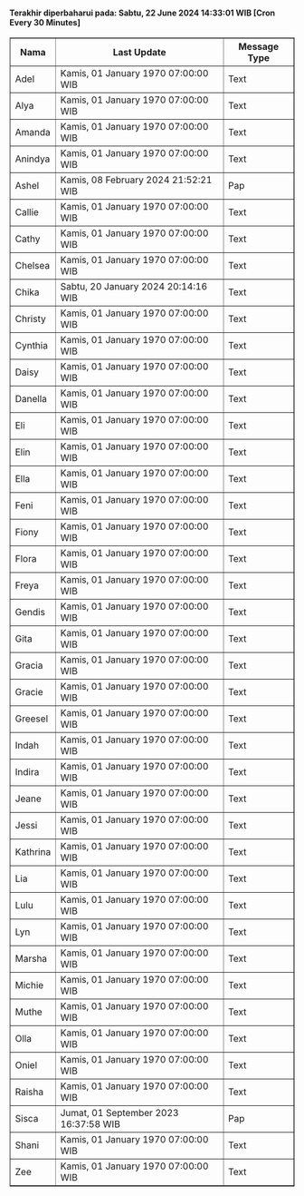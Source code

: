 #### Terakhir diperbaharui pada: Sabtu, 22 June 2024 14:33:01 WIB [Cron Every 30 Minutes]

<table border='1'><tr><th>Nama</th><th>Last Update</th><th>Message Type</th></tr><tr><td>Adel</td><td>Kamis, 01 January 1970 07:00:00 WIB</td><td>Text</td></tr><tr><td>Alya</td><td>Kamis, 01 January 1970 07:00:00 WIB</td><td>Text</td></tr><tr><td>Amanda</td><td>Kamis, 01 January 1970 07:00:00 WIB</td><td>Text</td></tr><tr><td>Anindya</td><td>Kamis, 01 January 1970 07:00:00 WIB</td><td>Text</td></tr><tr><td>Ashel</td><td>Kamis, 08 February 2024 21:52:21 WIB</td><td>Pap</td></tr><tr><td>Callie</td><td>Kamis, 01 January 1970 07:00:00 WIB</td><td>Text</td></tr><tr><td>Cathy</td><td>Kamis, 01 January 1970 07:00:00 WIB</td><td>Text</td></tr><tr><td>Chelsea</td><td>Kamis, 01 January 1970 07:00:00 WIB</td><td>Text</td></tr><tr><td>Chika</td><td>Sabtu, 20 January 2024 20:14:16 WIB</td><td>Text</td></tr><tr><td>Christy</td><td>Kamis, 01 January 1970 07:00:00 WIB</td><td>Text</td></tr><tr><td>Cynthia</td><td>Kamis, 01 January 1970 07:00:00 WIB</td><td>Text</td></tr><tr><td>Daisy</td><td>Kamis, 01 January 1970 07:00:00 WIB</td><td>Text</td></tr><tr><td>Danella</td><td>Kamis, 01 January 1970 07:00:00 WIB</td><td>Text</td></tr><tr><td>Eli</td><td>Kamis, 01 January 1970 07:00:00 WIB</td><td>Text</td></tr><tr><td>Elin</td><td>Kamis, 01 January 1970 07:00:00 WIB</td><td>Text</td></tr><tr><td>Ella</td><td>Kamis, 01 January 1970 07:00:00 WIB</td><td>Text</td></tr><tr><td>Feni</td><td>Kamis, 01 January 1970 07:00:00 WIB</td><td>Text</td></tr><tr><td>Fiony</td><td>Kamis, 01 January 1970 07:00:00 WIB</td><td>Text</td></tr><tr><td>Flora</td><td>Kamis, 01 January 1970 07:00:00 WIB</td><td>Text</td></tr><tr><td>Freya</td><td>Kamis, 01 January 1970 07:00:00 WIB</td><td>Text</td></tr><tr><td>Gendis</td><td>Kamis, 01 January 1970 07:00:00 WIB</td><td>Text</td></tr><tr><td>Gita</td><td>Kamis, 01 January 1970 07:00:00 WIB</td><td>Text</td></tr><tr><td>Gracia</td><td>Kamis, 01 January 1970 07:00:00 WIB</td><td>Text</td></tr><tr><td>Gracie</td><td>Kamis, 01 January 1970 07:00:00 WIB</td><td>Text</td></tr><tr><td>Greesel</td><td>Kamis, 01 January 1970 07:00:00 WIB</td><td>Text</td></tr><tr><td>Indah</td><td>Kamis, 01 January 1970 07:00:00 WIB</td><td>Text</td></tr><tr><td>Indira</td><td>Kamis, 01 January 1970 07:00:00 WIB</td><td>Text</td></tr><tr><td>Jeane</td><td>Kamis, 01 January 1970 07:00:00 WIB</td><td>Text</td></tr><tr><td>Jessi</td><td>Kamis, 01 January 1970 07:00:00 WIB</td><td>Text</td></tr><tr><td>Kathrina</td><td>Kamis, 01 January 1970 07:00:00 WIB</td><td>Text</td></tr><tr><td>Lia</td><td>Kamis, 01 January 1970 07:00:00 WIB</td><td>Text</td></tr><tr><td>Lulu</td><td>Kamis, 01 January 1970 07:00:00 WIB</td><td>Text</td></tr><tr><td>Lyn</td><td>Kamis, 01 January 1970 07:00:00 WIB</td><td>Text</td></tr><tr><td>Marsha</td><td>Kamis, 01 January 1970 07:00:00 WIB</td><td>Text</td></tr><tr><td>Michie</td><td>Kamis, 01 January 1970 07:00:00 WIB</td><td>Text</td></tr><tr><td>Muthe</td><td>Kamis, 01 January 1970 07:00:00 WIB</td><td>Text</td></tr><tr><td>Olla</td><td>Kamis, 01 January 1970 07:00:00 WIB</td><td>Text</td></tr><tr><td>Oniel</td><td>Kamis, 01 January 1970 07:00:00 WIB</td><td>Text</td></tr><tr><td>Raisha</td><td>Kamis, 01 January 1970 07:00:00 WIB</td><td>Text</td></tr><tr><td>Sisca</td><td>Jumat, 01 September 2023 16:37:58 WIB</td><td>Pap</td></tr><tr><td>Shani</td><td>Kamis, 01 January 1970 07:00:00 WIB</td><td>Text</td></tr><tr><td>Zee</td><td>Kamis, 01 January 1970 07:00:00 WIB</td><td>Text</td></tr></table>